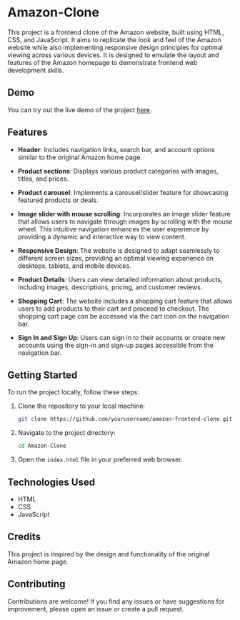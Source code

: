 # Amazon-Clone

This project is a frontend clone of the Amazon website, built using HTML, CSS, and JavaScript. It aims to replicate the look and feel of the Amazon website while also implementing responsive design principles for optimal viewing across various devices. It is designed to emulate the layout and features of the Amazon homepage to demonstrate frontend web development skills.

## Demo

You can try out the live demo of the project [here](https://amazon-clone-by-sagnik.vercel.app/).

## Features

- **Header**: Includes navigation links, search bar, and account options similar to the original Amazon home page.
- **Product sections**: Displays various product categories with images, titles, and prices.
- **Product carousel**: Implements a carousel/slider feature for showcasing featured products or deals.
- **Image slider with mouse scrolling**: Incorporates an image slider feature that allows users to navigate through images by scrolling with the mouse wheel. This intuitive navigation enhances the user experience by providing a dynamic and interactive way to view content.
- **Responsive Design**: The website is designed to adapt seamlessly to different screen sizes, providing an optimal viewing experience on desktops, tablets, and mobile devices.

- **Product Details**: Users can view detailed information about products, including images, descriptions, pricing, and customer reviews.

- **Shopping Cart**: The website includes a shopping cart feature that allows users to add products to their cart and proceed to checkout. The shopping cart page can be accessed via the cart icon on the navigation bar.

- **Sign In and Sign Up**: Users can sign in to their accounts or create new accounts using the sign-in and sign-up pages accessible from the navigation bar.


## Getting Started

To run the project locally, follow these steps:

1. Clone the repository to your local machine:

   ```bash
   git clone https://github.com/yourusername/amazon-frontend-clone.git
   ```

2. Navigate to the project directory:

   ```bash
   cd Amazon-Clone
   ```

3. Open the `index.html` file in your preferred web browser.

## Technologies Used

- HTML
- CSS
- JavaScript

## Credits

This project is inspired by the design and functionality of the original Amazon home page.

## Contributing

Contributions are welcome! If you find any issues or have suggestions for improvement, please open an issue or create a pull request. 







